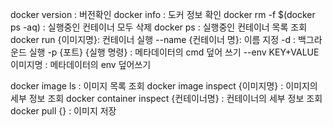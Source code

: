 docker version : 버전확인
docker info : 도커 정보 확인
docker rm -f $(docker ps -aq) : 실행중인 컨테이너 모두 삭제
docker ps : 실행중인 컨테이너 목록 조회
docker run {이미지명}: 컨테이너 실행
	--name {컨테이너 명}: 이름 지정
	-d : 백그라운드 실행
	-p {포트}
	{실행 명령} : 메타데이터의 cmd 덮어 쓰기
	--env KEY+VALUE 이미지명 : 메타데이터의 env 덮어쓰기
	
docker image ls : 이미지 목록 조회
docker image inspect {이미지명} : 이미지의 세부 정보 조회
docker container inspect {컨테이너명} : 컨테이너의 세부 정보 조회
docker pull {} : 이미지 저장